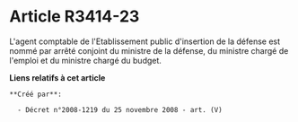 # Article R3414-23

L'agent comptable de l'Etablissement public d'insertion de la défense est nommé par arrêté conjoint du ministre de la
défense, du ministre chargé de l'emploi et du ministre chargé du budget.

**Liens relatifs à cet article**

	**Créé par**:

	  - Décret n°2008-1219 du 25 novembre 2008 - art. (V)
